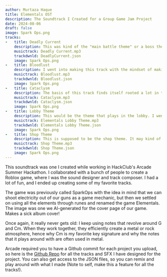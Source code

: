 ```yaml
---
author: Murtaza Haque
title: Elementals OST
description: The Soundtrack I Created for a Group Game Jam Project
date: 2024-08-06
draft: false
image: Spark Ops.png
tracks:
-   title: Deadly Current
    description: This was kind of the "main battle theme" or a boss theme in the game. I also started playing around with the instrument volume sliders to reduce muffling sounds, and frankly it turned out great! My newer themes seem to have a higher quality to them, at least that's what it feels like. Could just be the work of EQ filters. 
    musictrack: Deadly Current.mp3
    trackdwnld: DeadlyCurrent.json
    image: Spark Ops.png
-   title: Bloodlust
    description: I went into making this track with the mindset of making this is metal as possible. I still feel like I held back a bit, but I didn't want to overdo the distortion to the point where the software couldn't take it and it all ends up sounding bad. But fortunately for me, it ended up sounding great! I even added a double-bass-drum section, where I managed to balance the boomy sound of the drums through the work of EQ filters, a powerful tool.
    musictrack: Bloodlust.mp3
    trackdwnld: Bloodlust.json
    image: Spark Ops.png
-   title: Cataclysm
    description: The basis of this track finds itself rooted a lot in the previous one, as I wanted it to feature guitars and heavy action. The aesthetic difference of this track from Bloodlust is that I wanted this one to be more energetic and center itself around a high-register guitar solo. I did make another version of this, but I added a backing drone that got way too muddled with the bass line for being in the same register. I shifted the line up an octave, and now you have this track.
    musictrack: Cataclysm.mp3
    trackdwnld: Cataclysm.json
    image: Spark Ops.png
-   title: Lobby Theme
    description: This would be the theme that plays in the lobby. I went for something a little heavy to remind the player that indeed, this is a gun game, but made it sound ethereal towards the middle to remind the player that these guns use magic. I think the mix came out really nice because I learned how to control the instruments volume sliders, and not let it break the DAW's limiter to make it sound muffled.
    musictrack: Elementals Lobby Theme.mp3
    trackdwnld: Elementals Lobby Theme.json
    image: Spark Ops.png
-   title: Shop Theme
    description: This is supposed to be the shop theme. It may kind of sound serious compared to shop themes from other games, but I kind of wanted to remind the player once again that this is a gun game and you are buying guns. In that sense, the track tries plays heavy music for that cool feeling.
    musictrack: Shop Theme.mp3
    trackdwnld: Shop Theme.json
    image: Spark Ops.png
---
```


This soundtrack was one I created while working in HackClub's Arcade Summer Hackathon. I collaborated with a bunch of people to create a Roblox game, where I was the sound designer and track composer. I had a lot of fun, and I ended up creating some of my favorite tracks.

The game was previously called SparkOps with the idea in mind that we can shoot electricity out of our guns as a game mechanic, but then we settled on using all the elements through runes and renamed the game Elementals. The image was one we AI-generated for the cover page of our game. Makes a sick album cover!

Once again, it really never gets old: I keep using notes that revolve around G and Cm. When they work together, they efficiently create a metal or rock atmosphere, hence why Cm is my favorite key signature and why the notes that it plays around with are often used in metal.

Arcade required you to have a Github commit for each project you upload, so here is the [Github Repo](https://github.com/TheDarkLynx786/Elementals-OST) for all the tracks and SFX I have designed for the project. You can also get access to the JSON files, so you can remix and play around with what I made (Note to self, make this a feature for all the tracks!).